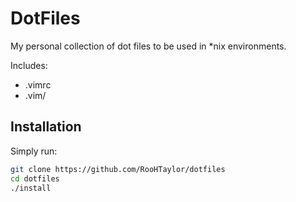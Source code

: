 DotFiles
===============

My personal collection of dot files to be used in *nix environments.

Includes:
- .vimrc
- .vim/

## Installation

Simply run:
```bash
git clone https://github.com/RooHTaylor/dotfiles
cd dotfiles
./install
```
